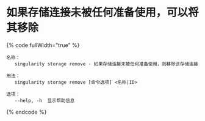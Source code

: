 # 如果存储连接未被任何准备使用，可以将其移除

{% code fullWidth="true" %}
```
名称：
   singularity storage remove - 如果存储连接未被任何准备使用，则移除该存储连接

用法：
   singularity storage remove [命令选项] <名称|ID>

选项：
   --help, -h  显示帮助信息
```
{% endcode %}